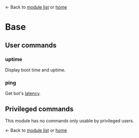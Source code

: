 ← Back to [module list](index.md) or [home](../index.md)

# Base

## User commands

### uptime

Display boot time and uptime.

### ping

Get bot's [latency](https://discordpy.readthedocs.io/en/latest/ext/commands/api.html?#discord.ext.commands.Bot.latency).

## Privileged commands

This module has no commands only usable by privileged users.


← Back to [module list](index.md) or [home](../index.md)
